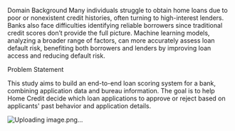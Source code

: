 
Domain Background
Many individuals struggle to obtain home loans due to poor or nonexistent credit histories, often turning to high-interest lenders. 
Banks also face difficulties identifying reliable borrowers since traditional credit scores don’t provide the full picture. 
Machine learning models, analyzing a broader range of factors, can more accurately assess loan default risk, benefiting both borrowers and lenders by improving loan access and reducing default risk.


Problem Statement

This study aims to build an end-to-end loan scoring system for a bank, combining application data and bureau information. 
The goal is to help Home Credit decide which loan applications to approve or reject based on applicants' past behavior and application details.

![Uploading image.png…]()
